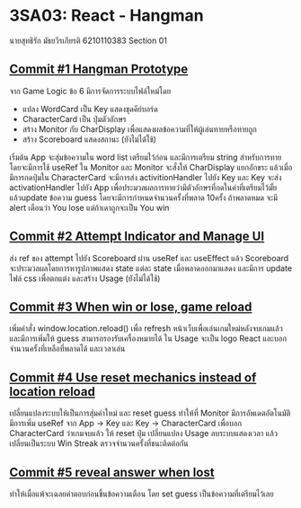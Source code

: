 # 3SA03: React - Hangman
นายสุทธิรัก มัธยวีรเกียรติ 6210110383 Section 01

## [Commit #1 Hangman Prototype](https://github.com/suttirak-mattaya/react-3sa03-card_game/commit/9265460e46ecdbea76b9cfaa8101af91df84d395)
จาก Game Logic ข้อ 6 มีการจัดการระบบไฟล์ใหม่โดย
- แปลง WordCard เป็น Key แสดงชุดคีย์บอร์ด
- CharacterCard เป็น ปุ่มตัวอักษร
- สร้าง Monitor กับ CharDisplay เพื่อแสดงผลข้อความที่ให้ผู้เล่นทายหรือทายถูก
- สร้าง Scoreboard แสดงสถานะ (ยังไม่ได้ใช้)

เริ่มต้น App จะสุ่มข้อความใน word list เตรียมไว้ก่อน และมีการเตรียม string สำหรับการทายโดยจะมีการใช้ useRef ใน Monitor และ Monitor จะสั่งให้ CharDisplay แยกอักขระ
แล้วเมื่อมีการกดปุ่มใน CharacterCard จะมีการส่ง activitionHandler ไปยัง Key และ Key จะส่ง activationHandler ไปยัง App เพื่อประมวลผลการทายว่ามีตัวอักษรที่กดในคำที่เตรียมไว้มั้ย แล้วupdate ข้อความ guess
โดยจะมีการกำหนดจำนวนครั้งที่พลาด 10ครั้ง ถ้าพลาดหมด จะมี alert เตือนว่า You lose แต่ถ้าเดาถูกจะเป็น You win

## [Commit #2 Attempt Indicator and Manage UI](https://github.com/suttirak-mattaya/react-3sa03-card_game/commit/f01421c84df52818d7dad06549a3ae730df29b16)
ส่ง ref ของ attempt ไปยัง Scoreboard ผ่าน useRef และ useEffect แล้ว Scoreboard จะประมวลผลโดยการหารูปภาพแสดง state แต่ละ state เมื่อพลาดออกมาแสดง
และมีการ update ไฟล์ css เพื่อตกแต่ง และสร้าง Usage (ยังไม่ได้ใช้)

## [Commit #3 When win or lose, game reload](https://github.com/suttirak-mattaya/react-3sa03-card_game/commit/bc44ab5187aa953b0ec75d1fdbef5820166fdc9a)
เพิ่มคำสั่ง window.location.reload() เพื่อ refresh หน้าเว็บเพื่อเล่นเกมใหม่หลังจบเกมแล้ว และมีการเพิ่มให้ guess สามารถรองรับเครื่องหมายได้
ใน Usage จะเป็น logo React และบอกจำนวนครั้งที่เหลือที่พลาดได้ และเวลาเล่น

## [Commit #4 Use reset mechanics instead of location reload](https://github.com/suttirak-mattaya/react-3sa03-card_game/commit/8aaa89e17ac42eb0c4f7e4553c7783ebb910ceff)
เปลี่ยนแปลงระบบให้เป็นการสุ่มคำใหม่ และ reset guess ทำให้ที่ Monitor มีการอัพเดตอัตโนมัติ มีการเพิ่ม useRef จาก App -> Key และ Key -> CharacterCard เพื่อบอก CharacterCard ว่าเกมจบแล้ว ให้ reset ปุ่ม
เปลี่ยนแปลง Usage ลบระบบแสดงเวลา แล้วเปลี่ยนเป็นระบบ Win Streak ตรวจจำนวนครั้งที่ชนะติดต่อกัน

## [Commit #5 reveal answer when lost](https://github.com/suttirak-mattaya/react-3sa03-card_game/commit/8c6ab14b4422444897dc8ce90ff5e35828f12ae1)
ทำให้เมื่อแพ้จะเฉลยคำตอบก่อนขึ้นข้อความเตือน โดย set guess เป็นข้อความที่เตรียมไว้เลย

